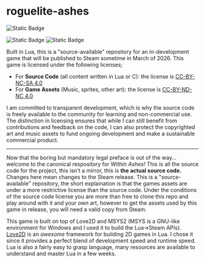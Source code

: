 # roguelite-ashes

![Static Badge](https://img.shields.io/badge/Built_with-Lua-blue?logo=lua&logoColor=%23FFFFFF)

![Static Badge](https://img.shields.io/badge/Source_Code-CC--BY--NC--SA--4.0-white?logo=creativecommons&logoColor=%23FFFFFF)
![Static Badge](https://img.shields.io/badge/Game_Assets-CC--BY--ND--NC--4.0-white?logo=creativecommons&logoColor=%23FFFFFF)

Built in Lua, this is a "source-available" repository for an in-development game that will be published to Steam sometime in March of 2026. This game is licensed under the following licenses;
 - For **Source Code** (all content written in Lua or C): the license is [CC-BY-NC-SA 4.0](https://creativecommons.org/licenses/by-nc-sa/4.0/)
 - For **Game Assets** (Music, sprites, other art): the license is [CC-BY-ND-NC 4.0](https://creativecommons.org/licenses/by-nc-nd/4.0/)

I am committed to transparent development, which is why the source code is freely available to the community for learning and non-commercial use. The distinction in licensing ensures that while I can still benefit from contributions and feedback on the code, I can also protect the copyrighted art and music assets to fund ongoing development and make a sustainable commercial product.

---

Now that the boring but mandatory legal preface is out of the way... welcome to the canonical respository for *Within Ashes!* This is all the source code for the project, this isn't a mirror, this is **the actual source code.** Changes here mean changes to the Steam release. This is a "source-available" repository, the short explaination is that the games assets are under a more restrictive license than the source code. Under the conditions of the source code license you are more than free to clone this repo and play around with it and your own art, however to get the assets used by this game in release, you will need a valid copy from Steam.

This game is built on top of Love2D and MSYS2 (MSYS is a GNU-like environment for Windows and I used it to build the Lua->Steam APIs). [Love2D](https://love2d.org/) is an *awesome* framework for building 2D games in Lua. I chose it since it provides a perfect blend of development speed and runtime speed. Lua is also a fairly easy to grasp language, many resources are available to understand and master Lua in a few weeks.
